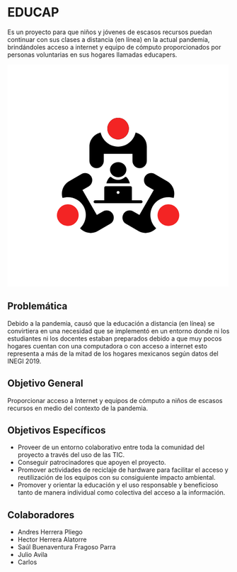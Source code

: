 # EDUCAP

Es un proyecto para que niños y jóvenes de escasos recursos puedan continuar con sus clases a distancia (en línea) en la actual pandemia, brindándoles acceso a internet y equipo de cómputo proporcionados por personas voluntarias en sus hogares llamadas educapers.

<img src="images/black.png">
<h2>Problemática</h2>
Debido a la pandemia, causó que la educación a distancia (en línea) se convirtiera en una necesidad que se implementó en un entorno donde ni los estudiantes ni los docentes estaban preparados debido a que muy pocos hogares cuentan con una computadora o con acceso a internet esto representa a más de la mitad de los hogares mexicanos según datos del INEGI 2019. 
<h2>Objetivo General</h2>
Proporcionar acceso a Internet y equipos de cómputo a niños de escasos recursos en medio del contexto de la pandemia.
<h2>Objetivos Específicos</h2>
<ul> 
  <li>Proveer de un entorno colaborativo entre toda la comunidad del proyecto a través del uso de las TIC.</li>
  <li>Conseguir patrocinadores que apoyen el proyecto.</li>
  <li>Promover actividades de reciclaje de hardware para facilitar el acceso y reutilización de los equipos con su consiguiente impacto ambiental.</li>
  <li>Promover y orientar la educación y el uso responsable y beneficioso tanto de manera individual como colectiva del acceso a la información.</li>
</ul>
<h2>Colaboradores</h2>
<ul>
  <li>Andres Herrera Pliego</li>
  <li>Hector Herrera Alatorre</li>
   <li>Saúl Buenaventura Fragoso Parra</li>
    <li>Julio Avila</li>
    <li>Carlos</li>




</ul>
